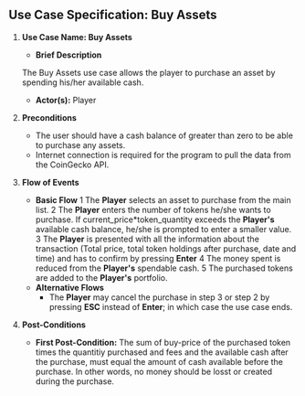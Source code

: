 ## Use Case Specification: Buy Assets

1. **Use Case Name: Buy Assets**
    * **Brief Description**
    
    The Buy Assets use case allows the player to purchase an asset by spending his/her available cash.
    * **Actor(s):** Player

2. **Preconditions**
	* The user should have a cash balance of greater than zero to be able to purchase any assets.
	* Internet connection is required for the program to pull the data from the CoinGecko API.

3. **Flow of Events**
    * **Basic Flow**
        1 The **Player** selects an asset to purchase from the main list.
        2 The **Player** enters the number of tokens he/she wants to purchase. If current_price*token_quantity exceeds the **Player's** available cash balance, he/she is prompted to enter a smaller value.
        3 The **Player** is presented with all the information about the transaction (Total price, total token holdings after purchase, date and time) and has to confirm by pressing **Enter**
        4 The money spent is reduced from the **Player's** spendable cash.
        5 The purchased tokens are added to the **Player's** portfolio.
    * **Alternative Flows**
        * The **Player** may cancel the purchase in step 3 or step 2 by pressing **ESC** instead of **Enter**; in which case the use case ends.
        
4. **Post-Conditions**
    * **First Post-Condition:** The sum of buy-price of the purchased token times the quantitiy purchased and fees and the available cash after the purchase, must equal the amount of cash available before the purchase. In other words, no money should be losst or created during the purchase.
